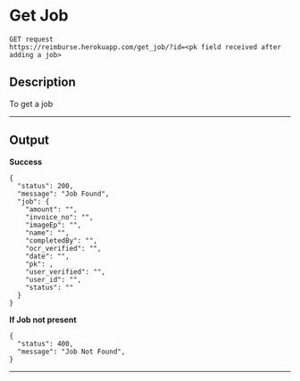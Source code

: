 # Get Job

    GET request
    https://reimburse.herokuapp.com/get_job/?id=<pk field received after adding a job>

## Description
To get a job

***

## Output

**Success**
```
{
  "status": 200,
  "message": "Job Found",
  "job": {
    "amount": "",
    "invoice_no": "",
    "imageEp": "",
    "name": "",
    "completedBy": "",
    "ocr_verified": "",
    "date": "",
    "pk": ,
    "user_verified": "",
    "user_id": "",
    "status": ""
  }
}
```
**If Job not present**
```
{
  "status": 400,
  "message": "Job Not Found",
}
```
***
